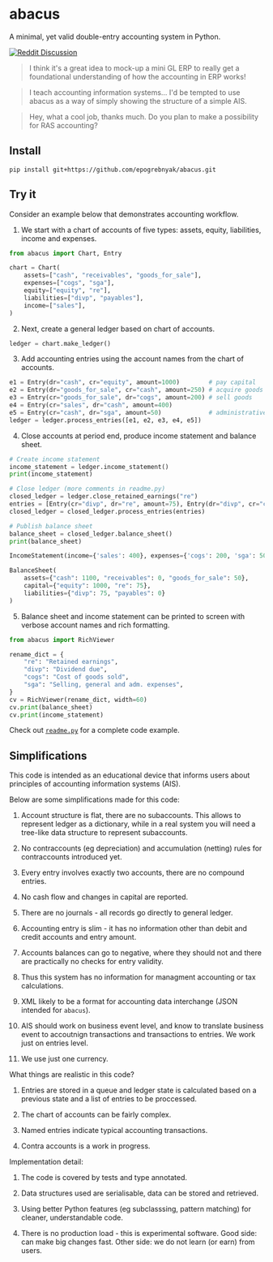 # abacus

A minimal, yet valid double-entry accounting system in Python.

[![Reddit Discussion](https://img.shields.io/badge/Reddit-%23FF4500.svg?style=for-the-badge&logo=Reddit&logoColor=white)](https://www.reddit.com/r/Accounting/comments/136rrit/wrote_an_accounting_demo_in_python/)

> I think it's a great idea to mock-up a mini GL ERP to really get a foundational understanding of how the accounting in ERP works!

> I teach accounting information systems... I'd be tempted to use abacus as a way of simply showing the structure of a simple AIS.

> Hey, what a cool job, thanks much. Do you plan to make a possibility for RAS accounting?

## Install

```
pip install git+https://github.com/epogrebnyak/abacus.git
```

## Try it

Consider an example below that demonstrates accounting workflow.

1. We start with a chart of accounts of five types: assets, equity, liabilities, income and expenses.

```python
from abacus import Chart, Entry

chart = Chart(
    assets=["cash", "receivables", "goods_for_sale"],
    expenses=["cogs", "sga"],
    equity=["equity", "re"],
    liabilities=["divp", "payables"],
    income=["sales"],
)
```

2. Next, create a general ledger based on chart of accounts.

```python
ledger = chart.make_ledger()
```

3. Add accounting entries using the account names from the chart of accounts.

```python
e1 = Entry(dr="cash", cr="equity", amount=1000)        # pay capital
e2 = Entry(dr="goods_for_sale", cr="cash", amount=250) # acquire goods
e3 = Entry(cr="goods_for_sale", dr="cogs", amount=200) # sell goods
e4 = Entry(cr="sales", dr="cash", amount=400)
e5 = Entry(cr="cash", dr="sga", amount=50)             # administrative expenses
ledger = ledger.process_entries([e1, e2, e3, e4, e5])
```

4. Close accounts at period end, produce income statement and balance sheet.

```python
# Create income statement
income_statement = ledger.income_statement()
print(income_statement)

# Close ledger (more comments in readme.py)
closed_ledger = ledger.close_retained_earnings("re")
entries = [Entry(cr="divp", dr="re", amount=75), Entry(dr="divp", cr="cash", amount=75)]
closed_ledger = closed_ledger.process_entries(entries)

# Publish balance sheet
balance_sheet = closed_ledger.balance_sheet()
print(balance_sheet)
```

```python
IncomeStatement(income={'sales': 400}, expenses={'cogs': 200, 'sga': 50})
```

```python
BalanceSheet(
    assets={"cash": 1100, "receivables": 0, "goods_for_sale": 50},
    capital={"equity": 1000, "re": 75},
    liabilities={"divp": 75, "payables": 0}
)
```

5. Balance sheet and income statement can be printed to screen with verbose account names and
   rich formatting.

```python
from abacus import RichViewer

rename_dict = {
    "re": "Retained earnings",
    "divp": "Dividend due",
    "cogs": "Cost of goods sold",
    "sga": "Selling, general and adm. expenses",
}
cv = RichViewer(rename_dict, width=60)
cv.print(balance_sheet)
cv.print(income_statement)
```

Check out [`readme.py`](readme.py) for a complete code example.

## Simplifications

This code is intended as an educational device that informs
users about principles of accounting information systems (AIS).

Below are some simplifications made for this code:

1. Account structure is flat, there are no subaccounts.
   This allows to represent ledger as a dictionary, while
   in a real system you will need a tree-like data structure
   to represent subaccounts.

2. No contraccounts (eg depreciation) and accumulation (netting) rules
   for contraccounts introduced yet.

3. Every entry involves exactly two accounts, there are no compound entries.

4. No cash flow and changes in capital are reported.

5. There are no journals - all records go directly to general ledger.

6. Accounting entry is slim - it has no information other than debit and credit accounts
   and entry amount.

7. Accounts balances can go to negative, where they should not and there are practically no checks for entry validity.

8. Thus this system has no information for managment accounting or tax calculations.

9. XML likely to be a format for accounting data interchange (JSON intended for `abacus`).

10. AIS should work on business event level, and know to translate business event
    to accoutnign transactions and transactions to entries. We work just on entries level.

11. We use just one currency.

What things are realistic in this code?

1. Entries are stored in a queue and ledger state is calculated
   based on a previous state and a list of entries to be proccessed.

2. The chart of accounts can be fairly complex.

3. Named entries indicate typical accounting transactions.

4. Contra accounts is a work in progress.

Implementation detail:

1. The code is covered by tests and type annotated.

2. Data structures used are serialisable, data can be stored and retrieved.

3. Using better Python features (eg subclasssing, pattern matching) for cleaner, understandable code.

4. There is no production load - this is experimental software. Good side: can make big changes fast. Other side: we do not learn (or earn) from users.
